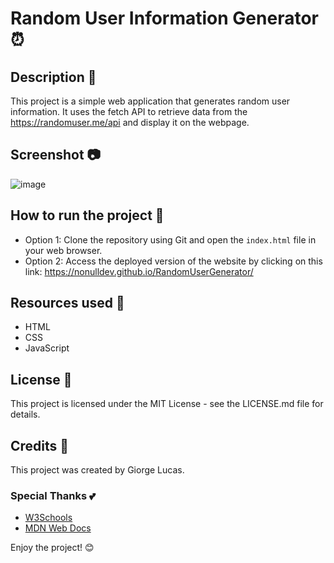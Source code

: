 # Random User Information Generator ⏰

## Description 📝

This project is a simple web application that generates random user information. It uses the fetch API to retrieve data from the https://randomuser.me/api and display it on the webpage.

## Screenshot 📷

![image](https://user-images.githubusercontent.com/97764442/235798452-6214bc65-bf2b-4aab-bb81-fecba90fdae8.png)

## How to run the project 🚀

- Option 1: Clone the repository using Git and open the `index.html` file in your web browser.
- Option 2: Access the deployed version of the website by clicking on this link: <https://nonulldev.github.io/RandomUserGenerator/>

## Resources used 🔧

- HTML
- CSS
- JavaScript

## License 📜

This project is licensed under the MIT License - see the LICENSE.md file for details.

## Credits 🙌

This project was created by Giorge Lucas.

### Special Thanks 💕

- [W3Schools](https://www.w3schools.com/)
- [MDN Web Docs](https://developer.mozilla.org/)

Enjoy the project! 😊
